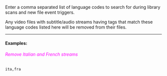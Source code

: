 
Enter a comma separated list of language codes to search for during library scans and new file event triggers.

Any video files with subtitle/audio streams having tags that match these language codes listed here will be removed from their files.

---

#### Examples:

###### <span style="color:magenta">Remove Italian and French streams</span>
```
ita,fra
```

